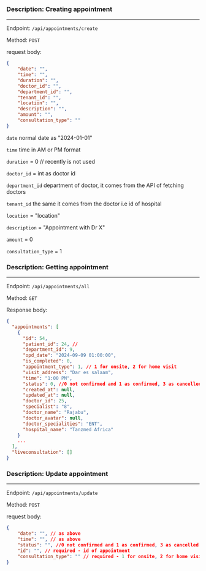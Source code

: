 ### Description: Creating appointment
---

Endpoint: `/api/appointments/create`

Method: `POST`

request body:
```json
{
    "date": "",
    "time": "",
    "duration": "",
    "doctor_id": "",
    "department_id": "",
    "tenant_id": "",
    "location": "",
    "description": "",
    "amount": "",
    "consultation_type": ""
}
```

`date` normal date as "2024-01-01"

`time` time in AM or PM format

`duration` = 0 // recently is not used

`doctor_id` = int as doctor id

`department_id` department of doctor, it comes from the API of fetching doctors

`tenant_id` the same it comes from the doctor i.e id of hospital

`location` = "location"

`description` = "Appointment with Dr X"

`amount` = 0

`consultation_type` = 1

### Description: Getting appointment
---

Endpoint: `/api/appointments/all`

Method: `GET`

Response body:

```json
{
  "appointments": [
    {
      "id": 54,
      "patient_id": 24, //
      "department_id": 9,
      "opd_date": "2024-09-09 01:00:00",
      "is_completed": 0,
      "appointment_type": 1, //	1 for onsite, 2 for home visit
      "visit_address": "Dar es salaam",
      "time": "1:00 PM",
      "status": 0, //0 not confirmed and 1 as confirmed, 3 as cancelled	
      "created_at": null,
      "updated_at": null,
      "doctor_id": 25,
      "specialist": "8",
      "doctor_name": "Rajabu",
      "doctor_avatar": null,
      "doctor_specialities": "ENT",
      "hospital_name": "Tanzmed Africa"
    }
    ...
  ],
  "liveconsultation": []
}
```


### Description: Update appointment
---

Endpoint: `/api/appointments/update`

Method: `POST`

request body:
```json
{
    "date": "", // as above
    "time": "", // as above
    "status": "", //0 not confirmed and 1 as confirmed, 3 as cancelled	
    "id": "", // required - id of appointment
    "consultation_type": "" // required - 1 for onsite, 2 for home visit
}
```

